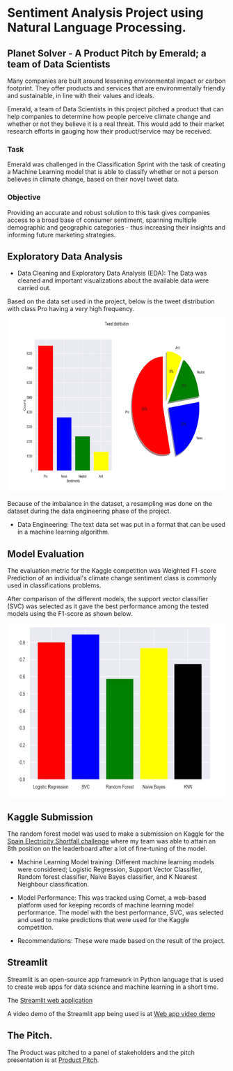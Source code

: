 # Sentiment Analysis Project using Natural Language Processing.
## Planet Solver - A Product Pitch by Emerald; a team of Data Scientists
Many companies are built around lessening environmental impact or carbon footprint. They offer products 
and services that are environmentally friendly and sustainable, in line with their values and ideals.

Emerald, a team of Data Scientists in this project pitched a product that can help companies to determine 
how people perceive climate change and whether or not they believe it is a real threat. This would add 
to their market research efforts in gauging how their product/service may be received.

### Task
Emerald was challenged in the Classification Sprint with the task of creating a Machine Learning model 
that is able to classify whether or not a person believes in climate change,  based on their novel tweet data.

### Objective
Providing an accurate and robust solution to this task gives companies access to a broad base of consumer 
sentiment, spanning multiple demographic and geographic categories - thus increasing their insights and 
informing future marketing strategies.

## Exploratory Data Analysis

- Data Cleaning and Exploratory Data Analysis (EDA): The Data was cleaned and important visualizations about the available data were carried out.

Based on the data set used in the project, below is the tweet distribution with class Pro having a very high frequency.

<img src="resources/plot_images/tweet_distn.png" alt="Image Description" width ="800" height="400">

<br>

Because of the imbalance in the dataset, a resampling was done on the dataset during the data engineering phase of the project.

- Data Engineering: The text data set was put in a format that can be used in a machine learning algorithm.


## Model Evaluation

The evaluation metric for the Kaggle competition was Weighted F1-score Prediction of an individual's climate change sentiment class is commonly used in classifications problems.

After comparison of the different models, the support vector classifier (SVC) was selected as it gave the best performance among the tested models using the F1-score as shown below.


<img src="resources/plot_images/models_performance_comparison.JPG" alt="Image Description" width ="800" height="400">


## Kaggle Submission

The random forest model was used to make a submission on Kaggle for the [Spain Electricity Shortfall challenge](https://www.kaggle.com/competitions/spain-electricity-shortfall-challenge-2022/leaderboard) where my team was able to attain an 8th position on the leaderboard after a lot of fine-tuning of the model.


- Machine Learning Model training: Different machine learning models were considered; Logistic Regression,
  Support Vector Classifier, Random forest classifier, Naive Bayes classifier, and K Nearest Neighbour classification.

- Model Performance: This was tracked using Comet, a web-based platform used for keeping records of machine learning model performance.
  The model with the best performance, SVC, was selected and used to make predictions that were used for the Kaggle competition.

- Recommendations: These were made based on the result of the project.

## Streamlit

Streamlit is an open-source app framework in Python language that is used to create web apps for data science and machine learning in a short time. 

The [Streamlit web application](https://sentiment-analysis-on-climate-change.streamlit.app/)

A video demo of the Streamlit app being used is at [Web app video demo](https://drive.google.com/file/d/1eweMv369ICT-a3ZN4E6qsE9UxlBDqlFs/view?usp=drive_link)

## The Pitch.
The Product was pitched to a panel of stakeholders and the pitch presentation is at [Product Pitch](https://www.canva.com/design/DAFDvHeY0N8/gEwp_FiznbPwkxQt7uqGSQ/edit?utm_content=DAFDvHeY0N8&utm_campaign=designshare&utm_medium=link2&utm_source=sharebutton).
